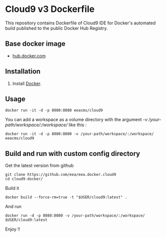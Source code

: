 # Cloud9 v3 Dockerfile

This repository contains Dockerfile of Cloud9 IDE for Docker's automated build published to the public Docker Hub Registry.

## Base docker image

- [hub.docker.com](https://registry.hub.docker.com/u/eeacms/cloud9)


## Installation

1. Install [Docker](https://www.docker.com/).

## Usage

    docker run -it -d -p 8080:8080 eeacms/cloud9
    
You can add a workspace as a volume directory with the argument *-v /your-path/workspace/:/workspace/* like this :

    docker run -it -d -p 8080:8080 -v /your-path/workspace/:/workspace/ eeacms/cloud9
    
## Build and run with custom config directory

Get the latest version from github

    git clone https://github.com/eea/eea.docker.cloud9
    cd cloud9-docker/

Build it

    docker build --force-rm=true -t "$USER/cloud9:latest" .
    
And run

    docker run -d -p 8080:8080 -v /your-path/workspace/:/workspace/ $USER/cloud9:latest
   
Enjoy !!    
